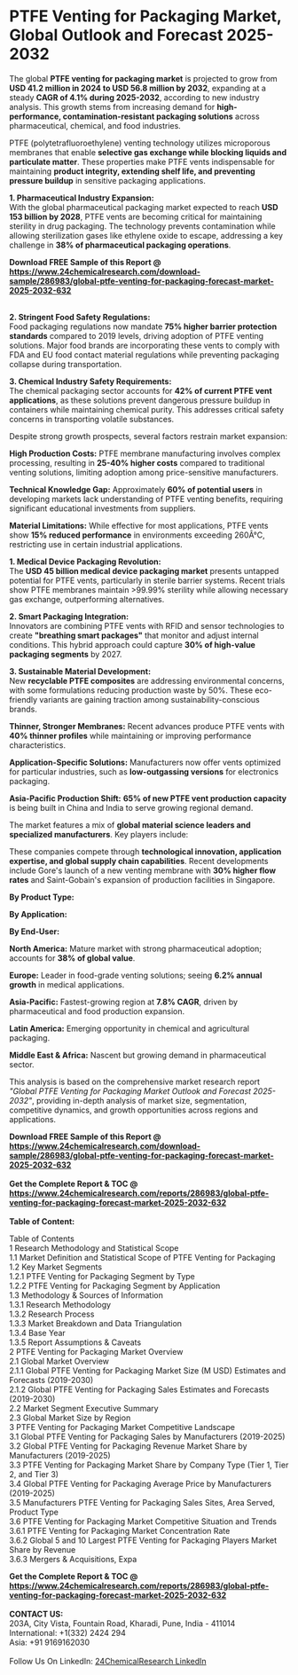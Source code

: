 <h1>PTFE Venting for Packaging Market, Global Outlook and Forecast 2025-2032</h1><p>The global <strong>PTFE venting for packaging market</strong> is projected to grow from <strong>USD 41.2 million in 2024 to USD 56.8 million by 2032</strong>, expanding at a steady <strong>CAGR of 4.1% during 2025-2032</strong>, according to new industry analysis. This growth stems from increasing demand for <strong>high-performance, contamination-resistant packaging solutions</strong> across pharmaceutical, chemical, and food industries.</p><p>PTFE (polytetrafluoroethylene) venting technology utilizes microporous membranes that enable <strong>selective gas exchange while blocking liquids and particulate matter</strong>. These properties make PTFE vents indispensable for maintaining <strong>product integrity, extending shelf life, and preventing pressure buildup</strong> in sensitive packaging applications.</p><p><strong>1. Pharmaceutical Industry Expansion:</strong><br>
With the global pharmaceutical packaging market expected to reach <strong>USD 153 billion by 2028</strong>, PTFE vents are becoming critical for maintaining sterility in drug packaging. The technology prevents contamination while allowing sterilization gases like ethylene oxide to escape, addressing a key challenge in <strong>38% of pharmaceutical packaging operations</strong>.</p><div><b>Download FREE Sample of this Report @ 
            <a href="https://www.24chemicalresearch.com/download-sample/286983/global-ptfe-venting-for-packaging-forecast-market-2025-2032-632">
            https://www.24chemicalresearch.com/download-sample/286983/global-ptfe-venting-for-packaging-forecast-market-2025-2032-632</a></b></div><br><p><strong>2. Stringent Food Safety Regulations:</strong><br>
Food packaging regulations now mandate <strong>75% higher barrier protection standards</strong> compared to 2019 levels, driving adoption of PTFE venting solutions. Major food brands are incorporating these vents to comply with FDA and EU food contact material regulations while preventing packaging collapse during transportation.</p><p><strong>3. Chemical Industry Safety Requirements:</strong><br>
The chemical packaging sector accounts for <strong>42% of current PTFE vent applications</strong>, as these solutions prevent dangerous pressure buildup in containers while maintaining chemical purity. This addresses critical safety concerns in transporting volatile substances.</p><p>Despite strong growth prospects, several factors restrain market expansion:</p><p><strong>High Production Costs:</strong> PTFE membrane manufacturing involves complex processing, resulting in <strong>25-40% higher costs</strong> compared to traditional venting solutions, limiting adoption among price-sensitive manufacturers.</p><p><strong>Technical Knowledge Gap:</strong> Approximately <strong>60% of potential users</strong> in developing markets lack understanding of PTFE venting benefits, requiring significant educational investments from suppliers.</p><p><strong>Material Limitations:</strong> While effective for most applications, PTFE vents show <strong>15% reduced performance</strong> in environments exceeding 260Â°C, restricting use in certain industrial applications.</p><p><strong>1. Medical Device Packaging Revolution:</strong><br>
The <strong>USD 45 billion medical device packaging market</strong> presents untapped potential for PTFE vents, particularly in sterile barrier systems. Recent trials show PTFE membranes maintain &gt;99.99% sterility while allowing necessary gas exchange, outperforming alternatives.</p><p><strong>2. Smart Packaging Integration:</strong><br>
Innovators are combining PTFE vents with RFID and sensor technologies to create <strong>"breathing smart packages"</strong> that monitor and adjust internal conditions. This hybrid approach could capture <strong>30% of high-value packaging segments</strong> by 2027.</p><p><strong>3. Sustainable Material Development:</strong><br>
New <strong>recyclable PTFE composites</strong> are addressing environmental concerns, with some formulations reducing production waste by 50%. These eco-friendly variants are gaining traction among sustainability-conscious brands.</p><p><strong>Thinner, Stronger Membranes:</strong> Recent advances produce PTFE vents with <strong>40% thinner profiles</strong> while maintaining or improving performance characteristics.</p><p><strong>Application-Specific Solutions:</strong> Manufacturers now offer vents optimized for particular industries, such as <strong>low-outgassing versions</strong> for electronics packaging.</p><p><strong>Asia-Pacific Production Shift:</strong> <strong>65% of new PTFE vent production capacity</strong> is being built in China and India to serve growing regional demand.</p><p>The market features a mix of <strong>global material science leaders and specialized manufacturers</strong>. Key players include:</p><p>These companies compete through <strong>technological innovation, application expertise, and global supply chain capabilities</strong>. Recent developments include Gore's launch of a new venting membrane with <strong>30% higher flow rates</strong> and Saint-Gobain's expansion of production facilities in Singapore.</p><p><strong>By Product Type:</strong></p><p><strong>By Application:</strong></p><p><strong>By End-User:</strong></p><p><strong>North America:</strong> Mature market with strong pharmaceutical adoption; accounts for <strong>38% of global value</strong>.</p><p><strong>Europe:</strong> Leader in food-grade venting solutions; seeing <strong>6.2% annual growth</strong> in medical applications.</p><p><strong>Asia-Pacific:</strong> Fastest-growing region at <strong>7.8% CAGR</strong>, driven by pharmaceutical and food production expansion.</p><p><strong>Latin America:</strong> Emerging opportunity in chemical and agricultural packaging.</p><p><strong>Middle East &amp; Africa:</strong> Nascent but growing demand in pharmaceutical sector.</p><p>This analysis is based on the comprehensive market research report <em>"Global PTFE Venting for Packaging Market Outlook and Forecast 2025-2032"</em>, providing in-depth analysis of market size, segmentation, competitive dynamics, and growth opportunities across regions and applications.</p><div><b>Download FREE Sample of this Report @ 
            <a href="https://www.24chemicalresearch.com/download-sample/286983/global-ptfe-venting-for-packaging-forecast-market-2025-2032-632">
            https://www.24chemicalresearch.com/download-sample/286983/global-ptfe-venting-for-packaging-forecast-market-2025-2032-632</a></b></div><br><div><b>Get the Complete Report & TOC @ 
            <a href="https://www.24chemicalresearch.com/reports/286983/global-ptfe-venting-for-packaging-forecast-market-2025-2032-632">
            https://www.24chemicalresearch.com/reports/286983/global-ptfe-venting-for-packaging-forecast-market-2025-2032-632</a></b></div><br>
            <b>Table of Content:</b><p>Table of Contents<br />
1 Research Methodology and Statistical Scope<br />
1.1 Market Definition and Statistical Scope of PTFE Venting for Packaging<br />
1.2 Key Market Segments<br />
1.2.1 PTFE Venting for Packaging Segment by Type<br />
1.2.2 PTFE Venting for Packaging Segment by Application<br />
1.3 Methodology & Sources of Information<br />
1.3.1 Research Methodology<br />
1.3.2 Research Process<br />
1.3.3 Market Breakdown and Data Triangulation<br />
1.3.4 Base Year<br />
1.3.5 Report Assumptions & Caveats<br />
2 PTFE Venting for Packaging Market Overview<br />
2.1 Global Market Overview<br />
2.1.1 Global PTFE Venting for Packaging Market Size (M USD) Estimates and Forecasts (2019-2030)<br />
2.1.2 Global PTFE Venting for Packaging Sales Estimates and Forecasts (2019-2030)<br />
2.2 Market Segment Executive Summary<br />
2.3 Global Market Size by Region<br />
3 PTFE Venting for Packaging Market Competitive Landscape<br />
3.1 Global PTFE Venting for Packaging Sales by Manufacturers (2019-2025)<br />
3.2 Global PTFE Venting for Packaging Revenue Market Share by Manufacturers (2019-2025)<br />
3.3 PTFE Venting for Packaging Market Share by Company Type (Tier 1, Tier 2, and Tier 3)<br />
3.4 Global PTFE Venting for Packaging Average Price by Manufacturers (2019-2025)<br />
3.5 Manufacturers PTFE Venting for Packaging Sales Sites, Area Served, Product Type<br />
3.6 PTFE Venting for Packaging Market Competitive Situation and Trends<br />
3.6.1 PTFE Venting for Packaging Market Concentration Rate<br />
3.6.2 Global 5 and 10 Largest PTFE Venting for Packaging Players Market Share by Revenue<br />
3.6.3 Mergers & Acquisitions, Expa</p><div><b>Get the Complete Report & TOC @ 
            <a href="https://www.24chemicalresearch.com/reports/286983/global-ptfe-venting-for-packaging-forecast-market-2025-2032-632">
            https://www.24chemicalresearch.com/reports/286983/global-ptfe-venting-for-packaging-forecast-market-2025-2032-632</a></b></div><br><b>CONTACT US:</b><br>
            203A, City Vista, Fountain Road, Kharadi, Pune, India - 411014<br>
            International: +1(332) 2424 294<br>
            Asia: +91 9169162030 <br><br>
            Follow Us On LinkedIn: <a href="https://www.linkedin.com/company/24chemicalresearch/">24ChemicalResearch LinkedIn</a>